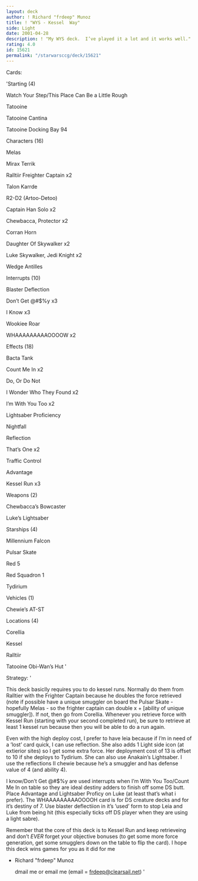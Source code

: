```yaml
---
layout: deck
author: ! Richard "frdeep" Munoz
title: ! "WYS - Kessel  Way"
side: Light
date: 2001-04-28
description: ! "My WYS deck.  I’ve played it a lot and it works well."
rating: 4.0
id: 15621
permalink: "/starwarsccg/deck/15621"
---
```

Cards: 

'Starting (4)

Watch Your Step/This Place Can Be a Little Rough

Tatooine 

Tatooine Cantina 

Tatooine Docking Bay 94 


Characters (16)

Melas 

Mirax Terrik 

Ralltiir Freighter Captain  x2

Talon Karrde 

R2-D2 (Artoo-Detoo) 

Captain Han Solo  x2

Chewbacca, Protector  x2

Corran Horn

Daughter Of Skywalker  x2

Luke Skywalker, Jedi Knight  x2

Wedge Antilles 


Interrupts (10)

Blaster Deflection 

Don’t Get @#$%y  x3

I Know  x3

Wookiee Roar 

WHAAAAAAAAAOOOOW  x2


Effects (18)

Bacta Tank 

Count Me In  x2

Do, Or Do Not 

I Wonder Who They Found  x2

I’m With You Too  x2

Lightsaber Proficiency 

Nightfall 

Reflection 

That’s One  x2

Traffic Control 

Advantage 

Kessel Run  x3


Weapons (2)

Chewbacca’s Bowcaster 

Luke’s Lightsaber 


Starships (4)

Millennium Falcon 

Pulsar Skate 

Red 5 

Red Squadron 1 

Tydirium


Vehicles (1)

Chewie’s AT-ST 


Locations (4)

Corellia 

Kessel 

Ralltiir 

Tatooine Obi-Wan’s Hut  '

Strategy: '

This deck basiclly requires you to do kessel runs.  Normally do them from Ralltier with the Frighter Captain because he doubles the force retrieved (note if possible have a unique smuggler on board the Pulsar Skate - hopefully Melas - so the frighter captain can double x + [ability of unique smuggler]).  If not, then go from Corellia.  Whenever you retrieve force with Kessel Run (starting with your second completed run), be sure to retrieve at least 1 kessel run because then you will be able to do a run again. <g>


Even with the high deploy cost, I prefer to have leia because if I’m in need of a ’lost’ card quick, I can use reflection.  She also adds 1 Light side icon (at extierior sites) so I get some extra force.  Her deployment cost of 13 is offset to 10 if she deploys to Tydirium.  She can also use Anakain’s Lightsaber.  I use the reflections II chewie because he’s a smuggler and has defense value of 4 (and ability 4).


I know/Don’t Get @#$%y are used interrupts when I’m With You Too/Count Me In on table so they are ideal destiny adders to finish off some DS butt.  Place Advantage and Lightsaber Proficy on Luke (at least that’s what i prefer).  The WHAAAAAAAAAOOOOH card is for DS creature decks and for it’s destiny of 7.  Use blaster deflectiion in it’s ’used’ form to stop Leia and Luke from being hit (this especially ticks off DS player when they are using a light sabre).


Remember that the core of this deck is to Kessel Run and keep retrieveing and don’t _EVER_ forget your objective bonuses (to get some more force generation, get some smugglers down on the table to flip the card).  I hope this deck wins games for you as it did for me


- Richard "frdeep" Munoz

  dmail me or email me (email = frdeep@clearsail.net) '
